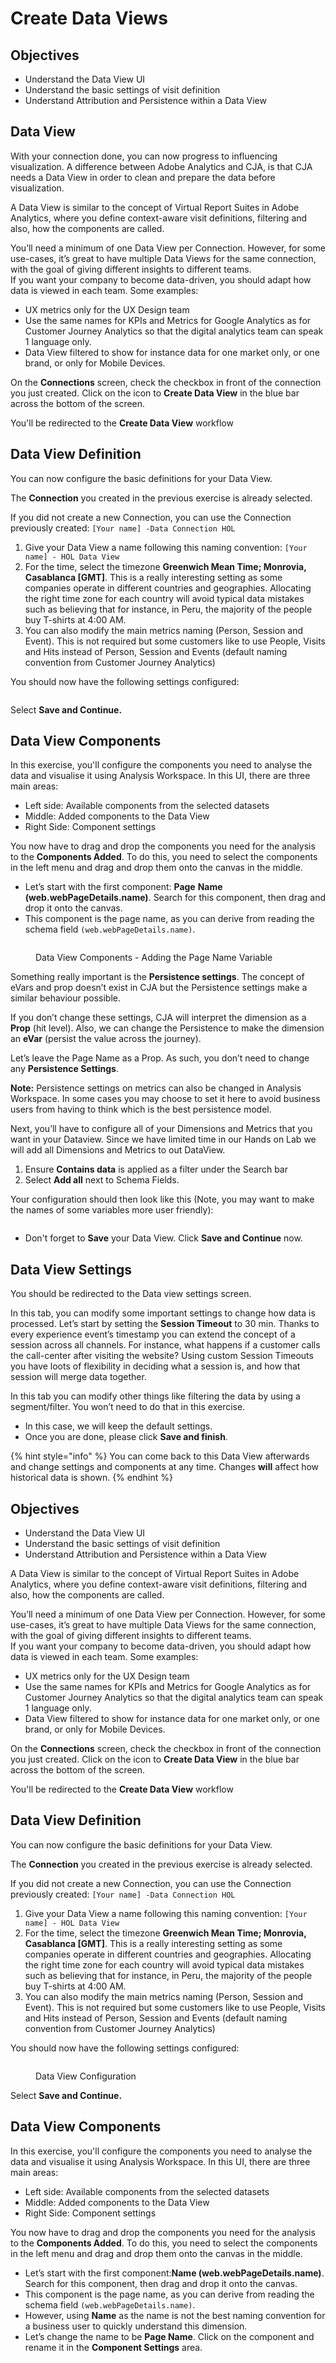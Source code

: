 # Create Data Views

## Objectives <a href="#objectives" id="objectives"></a>

* Understand the Data View UI
* Understand the basic settings of visit definition
* Understand Attribution and Persistence within a Data View

## Data View

With your connection done, you can now progress to influencing visualization. A difference between Adobe Analytics and CJA, is that CJA needs a Data View in order to clean and prepare the data before visualization.

A Data View is similar to the concept of Virtual Report Suites in Adobe Analytics, where you define context-aware visit definitions, filtering and also, how the components are called.

You’ll need a minimum of one Data View per Connection. However, for some use-cases, it’s great to have multiple Data Views for the same connection, with the goal of giving different insights to different teams.\
If you want your company to become data-driven, you should adapt how data is viewed in each team. Some examples:

* UX metrics only for the UX Design team
* Use the same names for KPIs and Metrics for Google Analytics as for Customer Journey Analytics so that the digital analytics team can speak 1 language only.
* Data View filtered to show for instance data for one market only, or one brand, or only for Mobile Devices.

On the **Connections** screen, check the checkbox in front of the connection you just created. Click on the icon to **Create Data View** in the blue bar across the bottom of the screen.

You'll be redirected to the **Create Data View** workflow

## Data View Definition&#x20;

You can now configure the basic definitions for your Data View.

The **Connection** you created in the previous exercise is already selected.&#x20;

If you did not create a new Connection, you can use the Connection previously created: `[Your name] -Data Connection HOL`

1. Give your Data View a name following this naming convention: `[Your name] - HOL Data View`
2. For the time, select the timezone **Greenwich Mean Time; Monrovia, Casablanca \[GMT]**. This is a really interesting setting as some companies operate in different countries and geographies. Allocating the right time zone for each country will avoid typical data mistakes such as believing that for instance, in Peru, the majority of the people buy T-shirts at 4:00 AM.
3. You can also modify the main metrics naming (Person, Session and Event). This is not required but some customers like to use People, Visits and Hits instead of Person, Session and Events (default naming convention from Customer Journey Analytics)

You should now have the following settings configured:

<figure><img src="../.gitbook/assets/Screenshot 2023-04-24 at 15.12.29 (1).png" alt=""><figcaption></figcaption></figure>

Select **Save and Continue.**

## Data View Components

In this exercise, you'll configure the components you need to analyse the data and visualise it using Analysis Workspace. In this UI, there are three main areas:&#x20;

* Left side: Available components from the selected datasets
* Middle: Added components to the Data View
* Right Side: Component settings

You now have to drag and drop the components you need for the analysis to the **Components Added**. To do this, you need to select the components in the left menu and drag and drop them onto the canvas in the middle.

* Let’s start with the first component: **Page** **Name (web.webPageDetails.name)**. Search for this component, then drag and drop it onto the canvas.
* This component is the page name, as you can derive from reading the schema field `(web.webPageDetails.name)`.

<figure><img src="../.gitbook/assets/Screenshot 2023-04-24 at 15.17.17.png" alt=""><figcaption><p>Data View Components - Adding the Page Name Variable</p></figcaption></figure>

Something really important is the **Persistence settings**. The concept of eVars and prop doesn’t exist in CJA but the Persistence settings make a similar behaviour possible.

If you don’t change these settings, CJA will interpret the dimension as a **Prop** (hit level). Also, we can change the Persistence to make the dimension an **eVar** (persist the value across the journey).

Let’s leave the Page Name as a Prop. As such, you don’t need to change any **Persistence Settings**.

**Note:** Persistence settings on metrics can also be changed in Analysis Workspace. In some cases you may choose to set it here to avoid business users from having to think which is the best persistence model.

Next, you’ll have to configure all of your Dimensions and Metrics that you want in your Dataview. Since we have limited time in our Hands on Lab we will add all Dimensions and Metrics to out DataView.

1. Ensure **Contains data** is applied as a filter under the Search bar
2. Select **Add all** next to Schema Fields.

Your configuration should then look like this (Note, you may want to make the names of some variables more user friendly):

<figure><img src="../.gitbook/assets/Screenshot 2023-04-24 at 15.17.17 (1).png" alt=""><figcaption></figcaption></figure>

* Don't forget to **Save** your Data View. Click **Save and Continue** now.

## Data View Settings

You should be redirected to the Data view settings screen.

In this tab, you can modify some important settings to change how data is processed. Let’s start by setting the **Session Timeout** to 30 min. Thanks to every experience event’s timestamp you can extend the concept of a session across all channels. For instance, what happens if a customer calls the call-center after visiting the website? Using custom Session Timeouts you have loots of flexibility in deciding what a session is, and how that session will merge data together.&#x20;

In this tab you can modify other things like filtering the data by using a segment/filter. You won’t need to do that in this exercise.

* In this case, we will keep the default settings.
* Once you are done, please click **Save and finish**.

{% hint style="info" %}
You can come back to this Data View afterwards and change settings and components at any time. Changes **will** affect how historical data is shown.
{% endhint %}

## Objectives <a href="#objectives" id="objectives"></a>

* Understand the Data View UI
* Understand the basic settings of visit definition
* Understand Attribution and Persistence within a Data View

A Data View is similar to the concept of Virtual Report Suites in Adobe Analytics, where you define context-aware visit definitions, filtering and also, how the components are called.

You’ll need a minimum of one Data View per Connection. However, for some use-cases, it’s great to have multiple Data Views for the same connection, with the goal of giving different insights to different teams.\
If you want your company to become data-driven, you should adapt how data is viewed in each team. Some examples:

* UX metrics only for the UX Design team
* Use the same names for KPIs and Metrics for Google Analytics as for Customer Journey Analytics so that the digital analytics team can speak 1 language only.
* Data View filtered to show for instance data for one market only, or one brand, or only for Mobile Devices.

On the **Connections** screen, check the checkbox in front of the connection you just created. Click on the icon to **Create Data View** in the blue bar across the bottom of the screen.

You'll be redirected to the **Create Data View** workflow

## Data View Definition&#x20;

You can now configure the basic definitions for your Data View.

The **Connection** you created in the previous exercise is already selected.&#x20;

If you did not create a new Connection, you can use the Connection previously created: `[Your name] -Data Connection HOL`

1. Give your Data View a name following this naming convention: `[Your name] - HOL Data View`
2. For the time, select the timezone **Greenwich Mean Time; Monrovia, Casablanca \[GMT]**. This is a really interesting setting as some companies operate in different countries and geographies. Allocating the right time zone for each country will avoid typical data mistakes such as believing that for instance, in Peru, the majority of the people buy T-shirts at 4:00 AM.
3. You can also modify the main metrics naming (Person, Session and Event). This is not required but some customers like to use People, Visits and Hits instead of Person, Session and Events (default naming convention from Customer Journey Analytics)

You should now have the following settings configured:

<figure><img src="../.gitbook/assets/image.png" alt=""><figcaption><p>Data View Configuration</p></figcaption></figure>

Select **Save and Continue.**

## Data View Components

In this exercise, you'll configure the components you need to analyse the data and visualise it using Analysis Workspace. In this UI, there are three main areas:&#x20;

* Left side: Available components from the selected datasets
* Middle: Added components to the Data View
* Right Side: Component settings

You now have to drag and drop the components you need for the analysis to the **Components Added**. To do this, you need to select the components in the left menu and drag and drop them onto the canvas in the middle.

* Let’s start with the first component:**Name (web.webPageDetails.name)**. Search for this component, then drag and drop it onto the canvas.
* This component is the page name, as you can derive from reading the schema field `(web.webPageDetails.name)`.
* However, using **Name** as the name is not the best naming convention for a business user to quickly understand this dimension.
* Let’s change the name to be **Page Name**. Click on the component and rename it in the **Component Settings** area.
